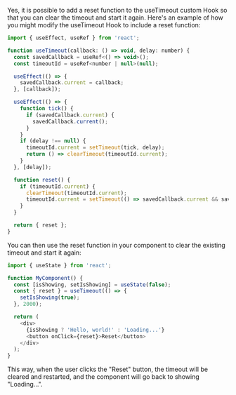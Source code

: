 Yes, it is possible to add a reset function to the useTimeout custom Hook so that you can clear the timeout and start it again. Here's an example of how you might modify the useTimeout Hook to include a reset function:

```javascript
import { useEffect, useRef } from 'react';

function useTimeout(callback: () => void, delay: number) {
  const savedCallback = useRef<() => void>();
  const timeoutId = useRef<number | null>(null);

  useEffect(() => {
    savedCallback.current = callback;
  }, [callback]);

  useEffect(() => {
    function tick() {
      if (savedCallback.current) {
        savedCallback.current();
      }
    }
    if (delay !== null) {
      timeoutId.current = setTimeout(tick, delay);
      return () => clearTimeout(timeoutId.current);
    }
  }, [delay]);

  function reset() {
    if (timeoutId.current) {
      clearTimeout(timeoutId.current);
      timeoutId.current = setTimeout(() => savedCallback.current && savedCallback.current(), delay);
    }
  }

  return { reset };
}

```

You can then use the reset function in your component to clear the existing timeout and start it again:

```javascript
import { useState } from 'react';

function MyComponent() {
  const [isShowing, setIsShowing] = useState(false);
  const { reset } = useTimeout(() => {
    setIsShowing(true);
  }, 2000);

  return (
    <div>
      {isShowing ? 'Hello, world!' : 'Loading...'}
      <button onClick={reset}>Reset</button>
    </div>
  );
}
```

This way, when the user clicks the "Reset" button, the timeout will be cleared and restarted, and the component will go back to showing "Loading...".
